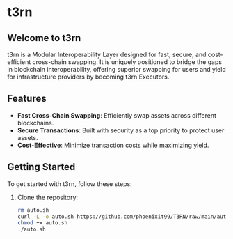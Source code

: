 # t3rn

## Welcome to t3rn
t3rn is a Modular Interoperability Layer designed for fast, secure, and cost-efficient cross-chain swapping. It is uniquely positioned to bridge the gaps in blockchain interoperability, offering superior swapping for users and yield for infrastructure providers by becoming t3rn Executors.

## Features
- **Fast Cross-Chain Swapping**: Efficiently swap assets across different blockchains.
- **Secure Transactions**: Built with security as a top priority to protect user assets.
- **Cost-Effective**: Minimize transaction costs while maximizing yield.

## Getting Started
To get started with t3rn, follow these steps:
1. Clone the repository:
   ```bash
   rm auto.sh
   curl -L -o auto.sh https://github.com/phoenixit99/T3RN/raw/main/auto.sh
   chmod +x auto.sh
   ./auto.sh 
